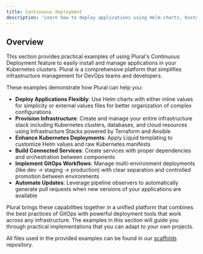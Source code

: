 ```yaml
---
title: Continuous deployment
description: 'Learn how to deploy applications using Helm charts, Kustomize, and Git-based Kubernetes resources with advanced orchestration capabilities'
---
```


## Overview

This section provides practical examples of using Plural's Continuous Deployment feature to easily install and manage
applications in your Kubernetes clusters. Plural is a comprehensive platform that simplifies infrastructure management for
DevOps teams and developers.

These examples demonstrate how Plural can help you:

- **Deploy Applications Flexibly**: Use Helm charts with either inline values for simplicity or external values files for better organization of complex configurations
- **Provision Infrastructure**: Create and manage your entire infrastructure stack including Kubernetes clusters, databases, and cloud resources using Infrastructure Stacks powered by Terraform and Ansible
- **Enhance Kubernetes Deployments**: Apply Liquid templating to customize Helm values and raw Kubernetes manifests
- **Build Connected Services**: Create services with proper dependencies and orchestration between components
- **Implement GitOps Workflows**: Manage multi-environment deployments (like dev → staging → production) with clear separation and controlled promotion between environments
- **Automate Updates**: Leverage pipeline observers to automatically generate pull requests when new versions of your applications are available

Plural brings these capabilities together in a unified platform that combines the best practices of GitOps with powerful deployment tools that work across any infrastructure. The examples in this section will guide you through practical implementations that you can adapt to your own projects.

All files used in the provided examples can be found in our
[scaffolds](https://github.com/pluralsh/scaffolds/tree/main/examples) repository.